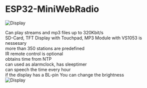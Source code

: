 # ESP32-MiniWebRadio

![Display](https://github.com/schreibfaul1/ESP32-MiniWebRadio/blob/master/additional_info/SAM_0254.jpg)

Can play streams and mp3 files up to 320Kbit/s<br> 
SD-Card, TFT Display with Touchpad, MP3 Module with VS1053 is nessesary<br>
more than 350 stations are predefined<br>
IR remote control is optional<br>
obtains time from NTP<br>
can used as alarmclock, has sleeptimer<br>
can speech the time every hour<br>
if the display has a BL-pin You can change the brightness<br>
![Display](https://github.com/schreibfaul1/ESP32-MiniWebRadio/blob/master/additional_info/MiniWebRadio1.jpg)
